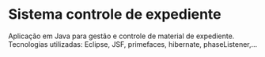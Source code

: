# Sistema controle de expediente
Aplicação em Java para gestão e controle de material de expediente.
Tecnologias utilizadas: Eclipse, JSF, primefaces, hibernate, phaseListener,...
